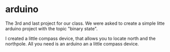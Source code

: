 # arduino

The 3rd and last project for our class. We were asked to create a simple litte arduino project with the topic "binary state".

I created a little compass device, that allows you to locate north and the northpole. All you need is an arduino an a little compass device.
